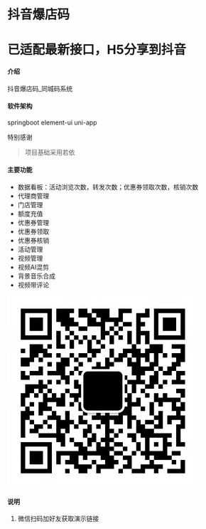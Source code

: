 # 抖音爆店码

# 已适配最新接口，H5分享到抖音

#### 介绍
抖音爆店码_同城码系统

#### 软件架构
springboot element-ui uni-app

特别感谢
> 项目基础采用若依

#### 主要功能
- 数据看板：活动浏览次数，转发次数；优惠券领取次数，核销次数
- 代理商管理
- 门店管理
- 额度充值
- 优惠券管理
- 优惠券领取
- 优惠券核销
- 活动管理
- 视频管理
- 视频AI混剪
- 背景音乐合成
- 视频带评论


![img.png](img.png)


#### 说明

1.  微信扫码加好友获取演示链接
